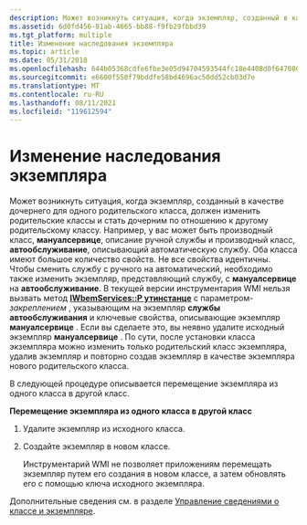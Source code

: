 ```yaml
---
description: Может возникнуть ситуация, когда экземпляр, созданный в качестве дочернего для одного родительского класса, должен изменить родительские классы и стать дочерним по отношению к другому родительскому классу.
ms.assetid: 6d0fd456-81ab-4665-bb88-f9fb29fbbd39
ms.tgt_platform: multiple
title: Изменение наследования экземпляра
ms.topic: article
ms.date: 05/31/2018
ms.openlocfilehash: 644b05368cdfe6fbe3e05d94704593544fc18e4408d0f64708021fa1e8c8ca37
ms.sourcegitcommit: e6600f550f79bddfe58bd4696ac50dd52cb03d7e
ms.translationtype: MT
ms.contentlocale: ru-RU
ms.lasthandoff: 08/11/2021
ms.locfileid: "119612594"
---
```

# <a name="changing-the-inheritance-of-an-instance"></a>Изменение наследования экземпляра

Может возникнуть ситуация, когда экземпляр, созданный в качестве дочернего для одного родительского класса, должен изменить родительские классы и стать дочерним по отношению к другому родительскому классу. Например, у вас может быть производный класс, **мануалсервице**, описание ручной службы и производный класс, **автообслуживание**, описывающий автоматическую службу. Оба класса имеют большое количество свойств. Не все свойства идентичны. Чтобы сменить службу с ручного на автоматический, необходимо также изменить экземпляр, представляющий службу, с **мануалсервице** на **автообслуживание**. В текущей версии инструментария WMI нельзя вызвать метод [**IWbemServices::P утинстанце**](/windows/desktop/api/WbemCli/nf-wbemcli-iwbemservices-putinstance) с параметром- *закреплением* , указывающим на экземпляр **службы автообслуживания** и ключевые свойства, описывающие экземпляр **мануалсервице** . Если вы сделаете это, вы неявно удалите исходный экземпляр **мануалсервице** . По сути, после установки класса экземпляра можно изменить только родительский класс экземпляра, удалив экземпляр и повторно создав экземпляр в качестве экземпляра нового родительского класса.

В следующей процедуре описывается перемещение экземпляра из одного класса в другой класс.

**Перемещение экземпляра из одного класса в другой класс**

1.  Удалите экземпляр из исходного класса.
2.  Создайте экземпляр в новом классе.

    Инструментарий WMI не позволяет приложениям перемещать экземпляр путем его создания в новом классе, а затем обновлять его с помощью ключа исходного экземпляра.

Дополнительные сведения см. в разделе [Управление сведениями о классе и экземпляре](manipulating-class-and-instance-information.md).

 

 



